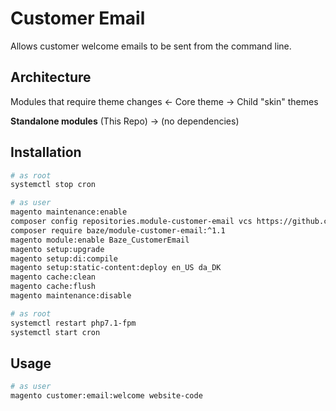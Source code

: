 # Customer Email 
Allows customer welcome emails to be sent from the command line.

## Architecture

Modules that require theme changes <- Core theme -> Child "skin" themes

**Standalone modules** (This Repo) -> (no dependencies)

## Installation

```bash
# as root
systemctl stop cron
```
```bash
# as user
magento maintenance:enable
composer config repositories.module-customer-email vcs https://github.com/bazedk/module-customer-email
composer require baze/module-customer-email:^1.1
magento module:enable Baze_CustomerEmail
magento setup:upgrade
magento setup:di:compile
magento setup:static-content:deploy en_US da_DK
magento cache:clean
magento cache:flush
magento maintenance:disable
```
```bash
# as root
systemctl restart php7.1-fpm
systemctl start cron
```

## Usage

```bash
# as user
magento customer:email:welcome website-code
```
